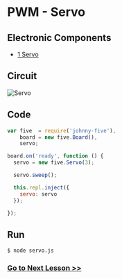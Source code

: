 # PWM - Servo

## Electronic Components

- [1 Servo](https://en.wikipedia.org/wiki/Servo_(radio_control))

## Circuit

![Servo](http://i.imgur.com/1mFapu4.png)

## Code

``` js
var five  = require('johnny-five'),
    board = new five.Board(),
    servo;

board.on('ready', function () {
  servo = new five.Servo(3);

  servo.sweep();

  this.repl.inject({
    servo: servo
  });

});
```

## Run

```
$ node servo.js
```

### [Go to Next Lesson >>](../potentiometer/)
